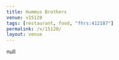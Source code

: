 ```yaml
---
title: Hummus Brothers
venue: v15120
tags: [restaurant, food, "fhrs:412187"]
permalink: /v/15120/
layout: venue
---
```

null
